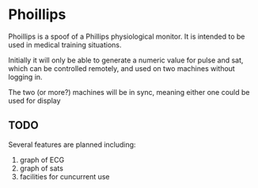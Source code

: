 # Phoillips

Phoillips is a spoof of a Phillips physiological monitor.  It is intended to be used in medical training situations.

Initially it will only be able to generate a numeric value for pulse and sat, which can be controlled remotely, and used on two machines without logging in.

The two (or more?) machines will be in sync, meaning either one could be used for display

## TODO

Several features are planned including:

1. graph of ECG
2. graph of sats
3. facilities for cuncurrent use


